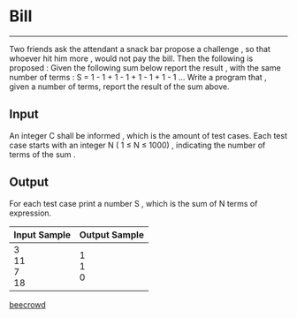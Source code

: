 # Bill

---

Two friends ask the attendant a snack bar propose a challenge , so that whoever hit him more , would not pay the bill. Then the following is proposed : Given the following sum below report the result , with the same number of terms : S = 1 - 1 + 1 - 1 + 1 - 1 + 1 - 1 ... Write a program that , given a number of terms, report the result of the sum 
above.

## Input

An integer C shall be informed , which is the amount of test cases. Each test case starts with an integer N ( 1 ≤ N ≤ 1000) , indicating the number of terms of the sum .

## Output

For each test case print a number S , which is the sum of N terms of expression.

| Input Sample          | Output Sample |
| --------------------- | ------------- |
| 3<br> 11<br> 7<br> 18 | 1<br> 1<br> 0 |

[beecrowd](https://www.beecrowd.com.br/judge/en/problems/view/1866)
